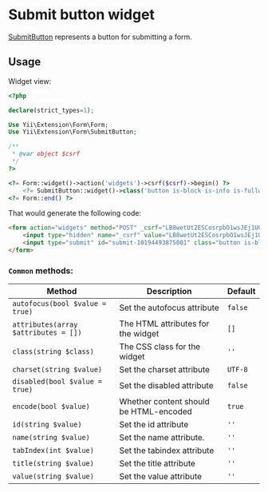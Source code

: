 # Submit button widget

[SubmitButton](https://www.w3.org/TR/2012/WD-html-markup-20120329/input.submit.html) represents a button for submitting a form.

## Usage

Widget view:

```php
<?php

declare(strict_types=1);

Use Yii\Extension\Form\Form;
Use Yii\Extension\Form\SubmitButton;

/**
 * @var object $csrf
 */
?>

<?= Form::widget()->action('widgets')->csrf($csrf)->begin() ?>
    <?= SubmitButton::widget()->class('button is-block is-info is-fullwidth')->value('Save') ?>
<?= Form::end() ?>
```

That would generate the following code:

```html
<form action="widgets" method="POST" _csrf="LB8wetUt2ESCosrpbO1wsJEj1UQMxhK9RPyY0wExq9lIckEo50GbJbbT860zgACCy1C-aTWNfs50kcybWELGlQ==">
    <input type="hidden" name="_csrf" value="LB8wetUt2ESCosrpbO1wsJEj1UQMxhK9RPyY0wExq9lIckEo50GbJbbT860zgACCy1C-aTWNfs50kcybWELGlQ==">
    <input type="submit" id="submit-10194493875001" class="button is-block is-info is-fullwidth" name="submit-10194493875001" value="Save">
</form>
```

### `Common` methods:

| Method                               | Description                            | Default |
|--------------------------------------|----------------------------------------|---------|
| `autofocus(bool $value = true)`      | Set the autofocus attribute            | `false` |
| `attributes(array $attributes = [])` | The HTML attributes for the widget     | `[]`    |
| `class(string $class)`               | The CSS class for the widget           | `''`    |
| `charset(string $value)`             | Set the charset attribute              | `UTF-8` |
| `disabled(bool $value = true)`       | Set the disabled attribute             | `false` |
| `encode(bool $value)`                | Whether content should be HTML-encoded | `true`  |
| `id(string $value)`                  | Set the id attribute                   | `''`    |
| `name(string $value)`                | Set the name attribute.                | `''`    |
| `tabIndex(int $value)`               | Set the tabindex attribute             | `''`    |
| `title(string $value)`               | Set the title attribute                | `''`    |
| `value(string $value)`               | Set the value attribute                | `''`    |
